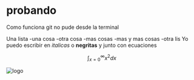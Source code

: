 # probando
Como funciona git
 no pude desde la terminal 
 
 Una lista 
 -una cosa
 -otra cosa
 -mas cosas
   -mas y mas cosas 
   -otra lis
   Yo puedo escribir en *italicas* o **negritas** y junto con ecuaciones 
   
 $$\int_{x=0}^{\infty}x^2dx$$
   
 

![logo](https://e00-us-marca.uecdn.es/claro/assets/multimedia/imagenes/2022/02/20/16453285188617.jpg)


